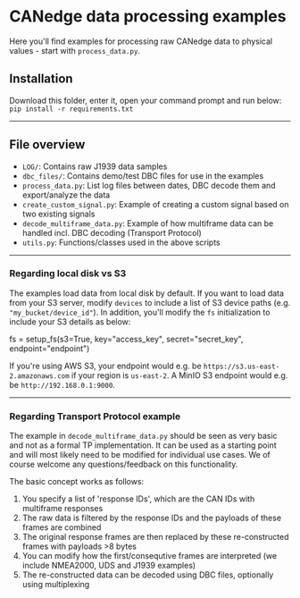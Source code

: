 # CANedge data processing examples

Here you'll find examples for processing raw CANedge data to physical values - start with `process_data.py`.

## Installation

Download this folder, enter it, open your command prompt and run below:  
  ``pip install -r requirements.txt``

---

## File overview

- `LOG/`: Contains raw J1939 data samples
- `dbc_files/`: Contains demo/test DBC files for use in the examples
- `process_data.py`: List log files between dates, DBC decode them and export/analyze the data
- `create_custom_signal.py`: Example of creating a custom signal based on two existing signals
- `decode_multiframe_data.py`: Example of how multiframe data can be handled incl. DBC decoding (Transport Protocol)
- `utils.py`: Functions/classes used in the above scripts

---

### Regarding local disk vs S3
The examples load data from local disk by default. If you want to load data from your S3 server, modify `devices` to include a list of S3 device paths (e.g. `"my_bucket/device_id"`). In addition, you'll modify the `fs` initialization to include your S3 details as below:

fs = setup_fs(s3=True, key="access_key", secret="secret_key", endpoint="endpoint")

If you're using AWS S3, your endpoint would e.g. be `https://s3.us-east-2.amazonaws.com` if your region is `us-east-2`. A MinIO S3 endpoint would e.g. be `http://192.168.0.1:9000`.

---

### Regarding Transport Protocol example
The example in `decode_multiframe_data.py` should be seen as very basic and not as a formal TP implementation. It can be used as a starting point and will most likely need to be modified for individual use cases. We of course welcome any questions/feedback on this functionality.

The basic concept works as follows:

1. You specify a list of 'response IDs', which are the CAN IDs with multiframe responses  
2. The raw data is filtered by the response IDs and the payloads of these frames are combined  
3. The original response frames are then replaced by these re-constructed frames with payloads >8 bytes  
4. You can modify how the first/consequtive frames are interpreted (we include NMEA2000, UDS and J1939 examples)  
5. The re-constructed data can be decoded using DBC files, optionally using multiplexing
